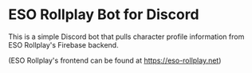 # ESO Rollplay Bot for Discord

This is a simple Discord bot that pulls character profile information from ESO Rollplay's Firebase backend.

(ESO Rollplay's frontend can be found at https://eso-rollplay.net)